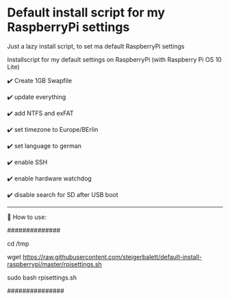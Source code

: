 # Default install script for my RaspberryPi settings
Just a lazy install script, to set ma default RaspberryPi settings

Installscript for my default settings on RaspberryPi (with Raspberry Pi OS 10 Lite)

:heavy_check_mark: Create 1GB Swapfile

:heavy_check_mark: update everything

:heavy_check_mark: add NTFS and exFAT

:heavy_check_mark: set timezone to Europe/BErlin

:heavy_check_mark: set language to german

:heavy_check_mark: enable SSH

:heavy_check_mark: enable hardware watchdog

:heavy_check_mark: disable search for SD after USB boot

---

:milky_way: How to use:

##############

cd /tmp

wget https://raw.githubusercontent.com/steigerbalett/default-install-raspberrypi/master/rpisettings.sh

sudo bash rpisettings.sh

###############
